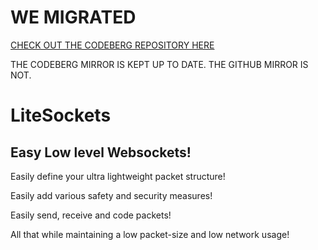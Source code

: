 # WE MIGRATED
[CHECK OUT THE CODEBERG REPOSITORY HERE](https://codeberg.org/Taureon/LiteSockets/)

THE CODEBERG MIRROR IS KEPT UP TO DATE.
THE GITHUB MIRROR IS NOT.

# LiteSockets
## Easy Low level Websockets!

Easily define your ultra lightweight packet structure!

Easily add various safety and security measures!

Easily send, receive and code packets!

All that while maintaining a low packet-size and low network usage!

